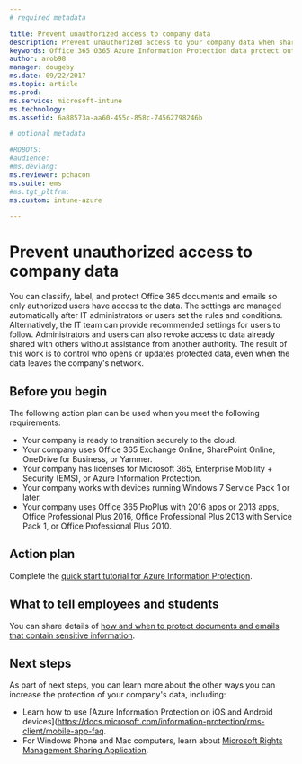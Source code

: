 ```yaml
---
# required metadata

title: Prevent unauthorized access to company data
description: Prevent unauthorized access to your company data when shared outside the company network. 
keywords: Office 365 O365 Azure Information Protection data protect outside network company data 
author: arob98
manager: dougeby
ms.date: 09/22/2017
ms.topic: article
ms.prod:
ms.service: microsoft-intune
ms.technology:
ms.assetid: 6a88573a-aa60-455c-858c-74562798246b

# optional metadata

#ROBOTS:
#audience:
#ms.devlang:
ms.reviewer: pchacon
ms.suite: ems
#ms.tgt_pltfrm:
ms.custom: intune-azure

--- 
```

# Prevent unauthorized access to company data 

You can classify, label, and protect Office 365 documents and emails so only authorized users have access to the data. The settings are managed automatically after IT administrators or users set the rules and conditions. Alternatively, the IT team can provide recommended settings for users to follow. Administrators and users can also revoke access to data already shared with others without assistance from another authority. The result of this work is to control who opens or updates protected data, even when the data leaves the company's network. 

## Before you begin

The following action plan can be used when you meet the following requirements:
* Your company is ready to transition securely to the cloud.
* Your company uses Office 365 Exchange Online, SharePoint Online, OneDrive for Business, or Yammer.
* Your company has licenses for Microsoft 365, Enterprise Mobility + Security (EMS), or Azure Information Protection.
* Your company works with devices running Windows 7 Service Pack 1 or later.
* Your company uses Office 365 ProPlus with 2016 apps or 2013 apps, Office Professional Plus 2016, Office Professional Plus 2013 with Service Pack 1, or Office Professional Plus 2010.

## Action plan

Complete the [quick start tutorial for Azure Information Protection](https://docs.microsoft.com/information-protection/get-started/infoprotect-quick-start-tutorial).  

## What to tell employees and students

You can share details of [how and when to protect documents and emails that contain sensitive information](https://docs.microsoft.com/information-protection/deploy-use/help-users).

## Next steps

As part of next steps, you can learn more about the other ways you can increase the protection of your company's data, including: 

* Learn how to use [Azure Information Protection on iOS and Android devices](https://docs.microsoft.com/information-protection/rms-client/mobile-app-faq.
* For Windows Phone and Mac computers, learn about [Microsoft Rights Management Sharing Application](https://technet.microsoft.com/dn451248).
